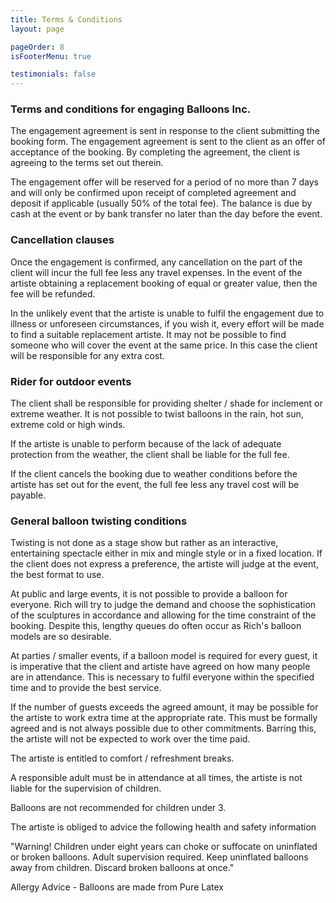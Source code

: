 ```yaml
---
title: Terms & Conditions
layout: page

pageOrder: 8
isFooterMenu: true

testimonials: false
---
```

### Terms and conditions for engaging Balloons Inc.

The engagement agreement is sent in response to the client submitting the booking form. The engagement agreement is sent to the client as an offer of acceptance of the booking.
By completing the agreement, the client is agreeing to the terms set out therein.

The engagement offer will be reserved for a period of no more than 7 days and will only be confirmed upon receipt of completed agreement and deposit if applicable (usually 50% of the total fee). The balance is due by cash at the event or by bank transfer no later than the day before the event.

### Cancellation clauses

Once the engagement is confirmed, any cancellation on the part of the client will incur the full fee less any travel expenses. In the event of the artiste obtaining a replacement booking of equal or greater value, then the fee will be refunded.

In the unlikely event that the artiste is unable to fulfil the engagement due to illness or unforeseen circumstances, if you wish it, every effort will be made to find a suitable replacement artiste. It may not be possible to find someone who will cover the event at the same price. In this case the client will be responsible for any extra cost.

### Rider for outdoor events

The client shall be responsible for providing shelter / shade for inclement or extreme weather. It is not possible to twist balloons in the rain, hot sun, extreme cold or high winds.

If the artiste is unable to perform because of the lack of adequate protection from the weather, the client shall be liable for the full fee.

If the client cancels the booking due to weather conditions before the artiste has set out for the event, the full fee less any travel cost will be payable.

### General balloon twisting conditions

Twisting is not done as a stage show but rather as an interactive, entertaining spectacle either in mix and mingle style or in a fixed location. If the client does not express a preference, the artiste will judge at the event, the best format to use.

At public and large events, it is not possible to provide a balloon for everyone. Rich will try to judge the demand and choose the sophistication of the sculptures in accordance and allowing for the time constraint of the booking. Despite this, lengthy queues do often occur as Rich's balloon models are so desirable.

At parties / smaller events, if a balloon model is required for every guest, it is imperative that the client and artiste have agreed on how many people are in attendance. This is necessary to fulfil everyone within the specified time and to provide the best service.

If the number of guests exceeds the agreed amount, it may be possible for the artiste to work extra time at the appropriate rate. This must be formally agreed and is not always possible due to other commitments. Barring this, the artiste will not be expected to work over the time paid.

The artiste is entitled to comfort / refreshment breaks.

A responsible adult must be in attendance at all times, the artiste is not liable for the supervision of children.

Balloons are not recommended for children under 3.

The artiste is obliged to advice the following health and safety information

"Warning! Children under eight years can choke or suffocate on uninflated or broken balloons. Adult supervision required. Keep uninflated balloons away from children. Discard broken balloons at once."

Allergy Advice - Balloons are made from Pure Latex